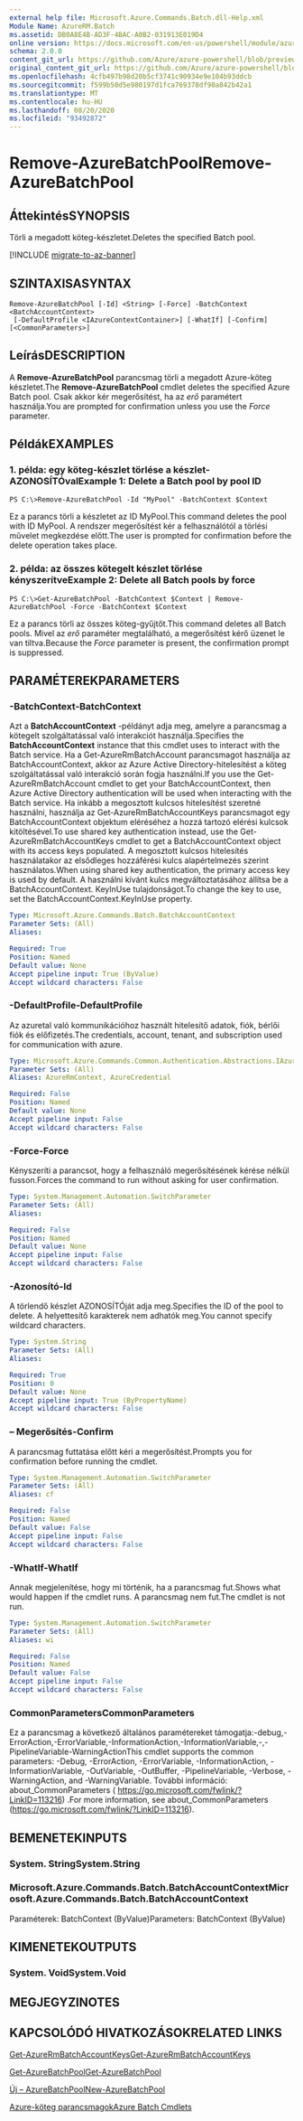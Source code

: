 ```yaml
---
external help file: Microsoft.Azure.Commands.Batch.dll-Help.xml
Module Name: AzureRM.Batch
ms.assetid: DB0A8E4B-AD3F-4BAC-A0B2-031913E019D4
online version: https://docs.microsoft.com/en-us/powershell/module/azurerm.batch/remove-azurebatchpool
schema: 2.0.0
content_git_url: https://github.com/Azure/azure-powershell/blob/preview/src/ResourceManager/AzureBatch/Commands.Batch/help/Remove-AzureBatchPool.md
original_content_git_url: https://github.com/Azure/azure-powershell/blob/preview/src/ResourceManager/AzureBatch/Commands.Batch/help/Remove-AzureBatchPool.md
ms.openlocfilehash: 4cfb497b98d20b5cf3741c90934e9e104b93ddcb
ms.sourcegitcommit: f599b50d5e980197d1fca769378df90a842b42a1
ms.translationtype: MT
ms.contentlocale: hu-HU
ms.lasthandoff: 08/20/2020
ms.locfileid: "93492872"
---
```

# <span data-ttu-id="d11e6-101">Remove-AzureBatchPool</span><span class="sxs-lookup"><span data-stu-id="d11e6-101">Remove-AzureBatchPool</span></span>

## <span data-ttu-id="d11e6-102">Áttekintés</span><span class="sxs-lookup"><span data-stu-id="d11e6-102">SYNOPSIS</span></span>
<span data-ttu-id="d11e6-103">Törli a megadott köteg-készletet.</span><span class="sxs-lookup"><span data-stu-id="d11e6-103">Deletes the specified Batch pool.</span></span>

[!INCLUDE [migrate-to-az-banner](../../includes/migrate-to-az-banner.md)]

## <span data-ttu-id="d11e6-104">SZINTAXISA</span><span class="sxs-lookup"><span data-stu-id="d11e6-104">SYNTAX</span></span>

```
Remove-AzureBatchPool [-Id] <String> [-Force] -BatchContext <BatchAccountContext>
 [-DefaultProfile <IAzureContextContainer>] [-WhatIf] [-Confirm] [<CommonParameters>]
```

## <span data-ttu-id="d11e6-105">Leírás</span><span class="sxs-lookup"><span data-stu-id="d11e6-105">DESCRIPTION</span></span>
<span data-ttu-id="d11e6-106">A **Remove-AzureBatchPool** parancsmag törli a megadott Azure-köteg készletet.</span><span class="sxs-lookup"><span data-stu-id="d11e6-106">The **Remove-AzureBatchPool** cmdlet deletes the specified Azure Batch pool.</span></span>
<span data-ttu-id="d11e6-107">Csak akkor kér megerősítést, ha az *erő* paramétert használja.</span><span class="sxs-lookup"><span data-stu-id="d11e6-107">You are prompted for confirmation unless you use the *Force* parameter.</span></span>

## <span data-ttu-id="d11e6-108">Példák</span><span class="sxs-lookup"><span data-stu-id="d11e6-108">EXAMPLES</span></span>

### <span data-ttu-id="d11e6-109">1. példa: egy köteg-készlet törlése a készlet-AZONOSÍTÓval</span><span class="sxs-lookup"><span data-stu-id="d11e6-109">Example 1: Delete a Batch pool by pool ID</span></span>
```
PS C:\>Remove-AzureBatchPool -Id "MyPool" -BatchContext $Context
```

<span data-ttu-id="d11e6-110">Ez a parancs törli a készletet az ID MyPool.</span><span class="sxs-lookup"><span data-stu-id="d11e6-110">This command deletes the pool with ID MyPool.</span></span>
<span data-ttu-id="d11e6-111">A rendszer megerősítést kér a felhasználótól a törlési művelet megkezdése előtt.</span><span class="sxs-lookup"><span data-stu-id="d11e6-111">The user is prompted for confirmation before the delete operation takes place.</span></span>

### <span data-ttu-id="d11e6-112">2. példa: az összes kötegelt készlet törlése kényszerítve</span><span class="sxs-lookup"><span data-stu-id="d11e6-112">Example 2: Delete all Batch pools by force</span></span>
```
PS C:\>Get-AzureBatchPool -BatchContext $Context | Remove-AzureBatchPool -Force -BatchContext $Context
```

<span data-ttu-id="d11e6-113">Ez a parancs törli az összes köteg-gyűjtőt.</span><span class="sxs-lookup"><span data-stu-id="d11e6-113">This command deletes all Batch pools.</span></span>
<span data-ttu-id="d11e6-114">Mivel az *erő* paraméter megtalálható, a megerősítést kérő üzenet le van tiltva.</span><span class="sxs-lookup"><span data-stu-id="d11e6-114">Because the *Force* parameter is present, the confirmation prompt is suppressed.</span></span>

## <span data-ttu-id="d11e6-115">PARAMÉTEREK</span><span class="sxs-lookup"><span data-stu-id="d11e6-115">PARAMETERS</span></span>

### <span data-ttu-id="d11e6-116">-BatchContext</span><span class="sxs-lookup"><span data-stu-id="d11e6-116">-BatchContext</span></span>
<span data-ttu-id="d11e6-117">Azt a **BatchAccountContext** -példányt adja meg, amelyre a parancsmag a kötegelt szolgáltatással való interakciót használja.</span><span class="sxs-lookup"><span data-stu-id="d11e6-117">Specifies the **BatchAccountContext** instance that this cmdlet uses to interact with the Batch service.</span></span>
<span data-ttu-id="d11e6-118">Ha a Get-AzureRmBatchAccount parancsmagot használja az BatchAccountContext, akkor az Azure Active Directory-hitelesítést a köteg szolgáltatással való interakció során fogja használni.</span><span class="sxs-lookup"><span data-stu-id="d11e6-118">If you use the Get-AzureRmBatchAccount cmdlet to get your BatchAccountContext, then Azure Active Directory authentication will be used when interacting with the Batch service.</span></span> <span data-ttu-id="d11e6-119">Ha inkább a megosztott kulcsos hitelesítést szeretné használni, használja az Get-AzureRmBatchAccountKeys parancsmagot egy BatchAccountContext objektum eléréséhez a hozzá tartozó elérési kulcsok kitöltésével.</span><span class="sxs-lookup"><span data-stu-id="d11e6-119">To use shared key authentication instead, use the Get-AzureRmBatchAccountKeys cmdlet to get a BatchAccountContext object with its access keys populated.</span></span> <span data-ttu-id="d11e6-120">A megosztott kulcsos hitelesítés használatakor az elsődleges hozzáférési kulcs alapértelmezés szerint használatos.</span><span class="sxs-lookup"><span data-stu-id="d11e6-120">When using shared key authentication, the primary access key is used by default.</span></span> <span data-ttu-id="d11e6-121">A használni kívánt kulcs megváltoztatásához állítsa be a BatchAccountContext. KeyInUse tulajdonságot.</span><span class="sxs-lookup"><span data-stu-id="d11e6-121">To change the key to use, set the BatchAccountContext.KeyInUse property.</span></span>

```yaml
Type: Microsoft.Azure.Commands.Batch.BatchAccountContext
Parameter Sets: (All)
Aliases:

Required: True
Position: Named
Default value: None
Accept pipeline input: True (ByValue)
Accept wildcard characters: False
```

### <span data-ttu-id="d11e6-122">-DefaultProfile</span><span class="sxs-lookup"><span data-stu-id="d11e6-122">-DefaultProfile</span></span>
<span data-ttu-id="d11e6-123">Az azuretal való kommunikációhoz használt hitelesítő adatok, fiók, bérlői fiók és előfizetés.</span><span class="sxs-lookup"><span data-stu-id="d11e6-123">The credentials, account, tenant, and subscription used for communication with azure.</span></span>

```yaml
Type: Microsoft.Azure.Commands.Common.Authentication.Abstractions.IAzureContextContainer
Parameter Sets: (All)
Aliases: AzureRmContext, AzureCredential

Required: False
Position: Named
Default value: None
Accept pipeline input: False
Accept wildcard characters: False
```

### <span data-ttu-id="d11e6-124">-Force</span><span class="sxs-lookup"><span data-stu-id="d11e6-124">-Force</span></span>
<span data-ttu-id="d11e6-125">Kényszeríti a parancsot, hogy a felhasználó megerősítésének kérése nélkül fusson.</span><span class="sxs-lookup"><span data-stu-id="d11e6-125">Forces the command to run without asking for user confirmation.</span></span>

```yaml
Type: System.Management.Automation.SwitchParameter
Parameter Sets: (All)
Aliases:

Required: False
Position: Named
Default value: None
Accept pipeline input: False
Accept wildcard characters: False
```

### <span data-ttu-id="d11e6-126">-Azonosító</span><span class="sxs-lookup"><span data-stu-id="d11e6-126">-Id</span></span>
<span data-ttu-id="d11e6-127">A törlendő készlet AZONOSÍTÓját adja meg.</span><span class="sxs-lookup"><span data-stu-id="d11e6-127">Specifies the ID of the pool to delete.</span></span>
<span data-ttu-id="d11e6-128">A helyettesítő karakterek nem adhatók meg.</span><span class="sxs-lookup"><span data-stu-id="d11e6-128">You cannot specify wildcard characters.</span></span>

```yaml
Type: System.String
Parameter Sets: (All)
Aliases:

Required: True
Position: 0
Default value: None
Accept pipeline input: True (ByPropertyName)
Accept wildcard characters: False
```

### <span data-ttu-id="d11e6-129">– Megerősítés</span><span class="sxs-lookup"><span data-stu-id="d11e6-129">-Confirm</span></span>
<span data-ttu-id="d11e6-130">A parancsmag futtatása előtt kéri a megerősítést.</span><span class="sxs-lookup"><span data-stu-id="d11e6-130">Prompts you for confirmation before running the cmdlet.</span></span>

```yaml
Type: System.Management.Automation.SwitchParameter
Parameter Sets: (All)
Aliases: cf

Required: False
Position: Named
Default value: False
Accept pipeline input: False
Accept wildcard characters: False
```

### <span data-ttu-id="d11e6-131">-WhatIf</span><span class="sxs-lookup"><span data-stu-id="d11e6-131">-WhatIf</span></span>
<span data-ttu-id="d11e6-132">Annak megjelenítése, hogy mi történik, ha a parancsmag fut.</span><span class="sxs-lookup"><span data-stu-id="d11e6-132">Shows what would happen if the cmdlet runs.</span></span>
<span data-ttu-id="d11e6-133">A parancsmag nem fut.</span><span class="sxs-lookup"><span data-stu-id="d11e6-133">The cmdlet is not run.</span></span>

```yaml
Type: System.Management.Automation.SwitchParameter
Parameter Sets: (All)
Aliases: wi

Required: False
Position: Named
Default value: False
Accept pipeline input: False
Accept wildcard characters: False
```

### <span data-ttu-id="d11e6-134">CommonParameters</span><span class="sxs-lookup"><span data-stu-id="d11e6-134">CommonParameters</span></span>
<span data-ttu-id="d11e6-135">Ez a parancsmag a következő általános paramétereket támogatja:-debug,-ErrorAction,-ErrorVariable,-InformationAction,-InformationVariable,-,-PipelineVariable-WarningAction</span><span class="sxs-lookup"><span data-stu-id="d11e6-135">This cmdlet supports the common parameters: -Debug, -ErrorAction, -ErrorVariable, -InformationAction, -InformationVariable, -OutVariable, -OutBuffer, -PipelineVariable, -Verbose, -WarningAction, and -WarningVariable.</span></span> <span data-ttu-id="d11e6-136">További információ: about_CommonParameters ( https://go.microsoft.com/fwlink/?LinkID=113216) .</span><span class="sxs-lookup"><span data-stu-id="d11e6-136">For more information, see about_CommonParameters (https://go.microsoft.com/fwlink/?LinkID=113216).</span></span>

## <span data-ttu-id="d11e6-137">BEMENETEK</span><span class="sxs-lookup"><span data-stu-id="d11e6-137">INPUTS</span></span>

### <span data-ttu-id="d11e6-138">System. String</span><span class="sxs-lookup"><span data-stu-id="d11e6-138">System.String</span></span>

### <span data-ttu-id="d11e6-139">Microsoft.Azure.Commands.Batch.BatchAccountContext</span><span class="sxs-lookup"><span data-stu-id="d11e6-139">Microsoft.Azure.Commands.Batch.BatchAccountContext</span></span>
<span data-ttu-id="d11e6-140">Paraméterek: BatchContext (ByValue)</span><span class="sxs-lookup"><span data-stu-id="d11e6-140">Parameters: BatchContext (ByValue)</span></span>

## <span data-ttu-id="d11e6-141">KIMENETEK</span><span class="sxs-lookup"><span data-stu-id="d11e6-141">OUTPUTS</span></span>

### <span data-ttu-id="d11e6-142">System. Void</span><span class="sxs-lookup"><span data-stu-id="d11e6-142">System.Void</span></span>

## <span data-ttu-id="d11e6-143">MEGJEGYZI</span><span class="sxs-lookup"><span data-stu-id="d11e6-143">NOTES</span></span>

## <span data-ttu-id="d11e6-144">KAPCSOLÓDÓ HIVATKOZÁSOK</span><span class="sxs-lookup"><span data-stu-id="d11e6-144">RELATED LINKS</span></span>

[<span data-ttu-id="d11e6-145">Get-AzureRmBatchAccountKeys</span><span class="sxs-lookup"><span data-stu-id="d11e6-145">Get-AzureRmBatchAccountKeys</span></span>](./Get-AzureRmBatchAccountKeys.md)

[<span data-ttu-id="d11e6-146">Get-AzureBatchPool</span><span class="sxs-lookup"><span data-stu-id="d11e6-146">Get-AzureBatchPool</span></span>](./Get-AzureBatchPool.md)

[<span data-ttu-id="d11e6-147">Új – AzureBatchPool</span><span class="sxs-lookup"><span data-stu-id="d11e6-147">New-AzureBatchPool</span></span>](./New-AzureBatchPool.md)

[<span data-ttu-id="d11e6-148">Azure-köteg parancsmagok</span><span class="sxs-lookup"><span data-stu-id="d11e6-148">Azure Batch Cmdlets</span></span>](./AzureRM.Batch.md)



